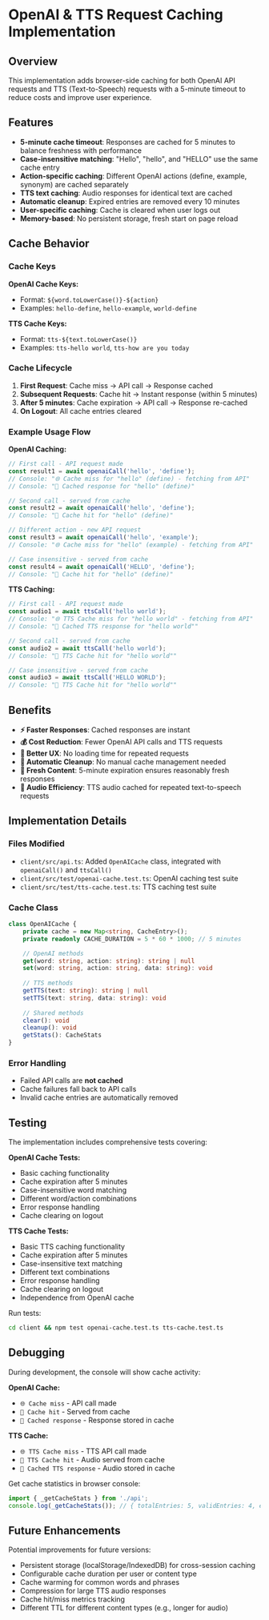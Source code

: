 # OpenAI & TTS Request Caching Implementation

## Overview

This implementation adds browser-side caching for both OpenAI API requests and TTS (Text-to-Speech) requests with a 5-minute timeout to reduce costs and improve user experience.

## Features

- **5-minute cache timeout**: Responses are cached for 5 minutes to balance freshness with performance
- **Case-insensitive matching**: "Hello", "hello", and "HELLO" use the same cache entry
- **Action-specific caching**: Different OpenAI actions (define, example, synonym) are cached separately
- **TTS text caching**: Audio responses for identical text are cached
- **Automatic cleanup**: Expired entries are removed every 10 minutes
- **User-specific caching**: Cache is cleared when user logs out
- **Memory-based**: No persistent storage, fresh start on page reload

## Cache Behavior

### Cache Keys

**OpenAI Cache Keys:**
- Format: `${word.toLowerCase()}-${action}`
- Examples: `hello-define`, `hello-example`, `world-define`

**TTS Cache Keys:**
- Format: `tts-${text.toLowerCase()}`
- Examples: `tts-hello world`, `tts-how are you today`

### Cache Lifecycle

1. **First Request**: Cache miss → API call → Response cached
2. **Subsequent Requests**: Cache hit → Instant response (within 5 minutes)
3. **After 5 minutes**: Cache expiration → API call → Response re-cached
4. **On Logout**: All cache entries cleared

### Example Usage Flow

**OpenAI Caching:**
```javascript
// First call - API request made
const result1 = await openaiCall('hello', 'define');
// Console: "🌐 Cache miss for "hello" (define) - fetching from API"
// Console: "💾 Cached response for "hello" (define)"

// Second call - served from cache
const result2 = await openaiCall('hello', 'define');
// Console: "🎯 Cache hit for "hello" (define)"

// Different action - new API request
const result3 = await openaiCall('hello', 'example');
// Console: "🌐 Cache miss for "hello" (example) - fetching from API"

// Case insensitive - served from cache
const result4 = await openaiCall('HELLO', 'define');
// Console: "🎯 Cache hit for "hello" (define)"
```

**TTS Caching:**
```javascript
// First call - API request made
const audio1 = await ttsCall('hello world');
// Console: "🌐 TTS Cache miss for "hello world" - fetching from API"
// Console: "💾 Cached TTS response for "hello world""

// Second call - served from cache
const audio2 = await ttsCall('hello world');
// Console: "🎯 TTS Cache hit for "hello world""

// Case insensitive - served from cache
const audio3 = await ttsCall('HELLO WORLD');
// Console: "🎯 TTS Cache hit for "hello world""
```

## Benefits

- **⚡ Faster Responses**: Cached responses are instant
- **💰 Cost Reduction**: Fewer OpenAI API calls and TTS requests
- **🚀 Better UX**: No loading time for repeated requests
- **🧹 Automatic Cleanup**: No manual cache management needed
- **🔄 Fresh Content**: 5-minute expiration ensures reasonably fresh responses
- **🎵 Audio Efficiency**: TTS audio cached for repeated text-to-speech requests

## Implementation Details

### Files Modified

- `client/src/api.ts`: Added `OpenAICache` class, integrated with `openaiCall()` and `ttsCall()`
- `client/src/test/openai-cache.test.ts`: OpenAI caching test suite
- `client/src/test/tts-cache.test.ts`: TTS caching test suite

### Cache Class

```typescript
class OpenAICache {
    private cache = new Map<string, CacheEntry>();
    private readonly CACHE_DURATION = 5 * 60 * 1000; // 5 minutes

    // OpenAI methods
    get(word: string, action: string): string | null
    set(word: string, action: string, data: string): void
    
    // TTS methods
    getTTS(text: string): string | null
    setTTS(text: string, data: string): void
    
    // Shared methods
    clear(): void
    cleanup(): void
    getStats(): CacheStats
}
```

### Error Handling

- Failed API calls are **not cached**
- Cache failures fall back to API calls
- Invalid cache entries are automatically removed

## Testing

The implementation includes comprehensive tests covering:

**OpenAI Cache Tests:**
- Basic caching functionality
- Cache expiration after 5 minutes
- Case-insensitive word matching
- Different word/action combinations
- Error response handling
- Cache clearing on logout

**TTS Cache Tests:**
- Basic TTS caching functionality
- Cache expiration after 5 minutes
- Case-insensitive text matching
- Different text combinations
- Error response handling
- Cache clearing on logout
- Independence from OpenAI cache

Run tests:
```bash
cd client && npm test openai-cache.test.ts tts-cache.test.ts
```

## Debugging

During development, the console will show cache activity:

**OpenAI Cache:**
- `🌐 Cache miss` - API call made
- `🎯 Cache hit` - Served from cache
- `💾 Cached response` - Response stored in cache

**TTS Cache:**
- `🌐 TTS Cache miss` - TTS API call made
- `🎯 TTS Cache hit` - Audio served from cache
- `💾 Cached TTS response` - Audio stored in cache

Get cache statistics in browser console:
```javascript
import { _getCacheStats } from './api';
console.log(_getCacheStats()); // { totalEntries: 5, validEntries: 4, expiredEntries: 1 }
```

## Future Enhancements

Potential improvements for future versions:
- Persistent storage (localStorage/IndexedDB) for cross-session caching
- Configurable cache duration per user or content type
- Cache warming for common words and phrases
- Compression for large TTS audio responses
- Cache hit/miss metrics tracking
- Different TTL for different content types (e.g., longer for audio)
